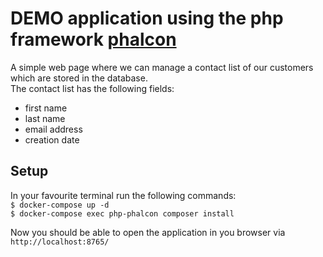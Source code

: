 # DEMO application using the php framework [phalcon](https://phalcon.io/)

A simple web page where we can manage a contact list of our customers which are stored in the database.  
The contact list has the following fields:
- first name
- last name
- email address
- creation date

## Setup
In your favourite terminal run the following commands:  
`$ docker-compose up -d`  
`$ docker-compose exec php-phalcon composer install`  

Now you should be able to open the application in you browser via `http://localhost:8765/`

